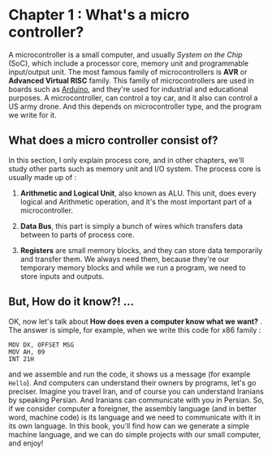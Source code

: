 # Chapter 1 : What's a micro controller? 
A microcontroller is a small computer, and usually *System on the Chip* (SoC), which include a processor core, memory unit and programmable input/output unit. The most famous family of microcontrollers is **AVR** or **Advanced Virtual RISC** family. This family of microcontrollers are used in boards such as [Arduino](http://arduino.cc), and they're used for industrial and educational purposes. A microcontroller, can control a toy car, and it also can control a US army drone. And this depends on microcontroller type, and the program we write for it. 
## What does a micro controller consist of? 
In this section, I only explain process core, and in other chapters, we'll study other parts such as memory unit and I/O system. 
The process core is usually made up of :

1. **Arithmetic and Logical Unit**, also known as ALU. This unit, does every logical and Arithmetic operation, and it's the most important part of a microcontroller. 

2. **Data Bus**, this part is simply a bunch of wires which transfers data between to parts of process core. 

3. **Registers** are small memory blocks, and they can store data temporarily and transfer them. We always need them, because they're our temporary memory blocks and while we run a program, we need to store inputs and outputs.
## But, How do it know?! ... 
OK, now let's talk about **How does even a computer know what we want?** . The answer is simple, for example, when we write this code for x86 family :
```assembly
MOV DX, OFFSET MSG
MOV AH, 09
INT 21H
```
and we assemble and run the code, it shows us a message (for example `Hello`). And computers can understand their owners by programs, let's go preciser. Imagine you travel Iran, and of course you can understand Iranians by speaking Persian. And Iranians can communicate with you in Persian. So, if we consider computer a foreigner, the assembly language (and in better word, machine code) is its language and we need to communicate with it in its own language. In this book, you'll find how can we generate a simple machine language, and we can do simple projects with our small computer, and enjoy!
